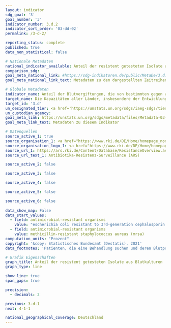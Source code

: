 ```yaml
---
layout: indicator    
sdg_goal: '3'    
goal_number: '3'    
indicator_number: 3.d.2    
indicator_sort_order: '03-dd-02'    
permalink: /3-d-2/    

reporting_status: complete    
published: true    
data_non_statistical: false    

# Nationale Metadaten    
national_indicator_available: Anteil der resistent getesteten Isolate aus Blutkulturen    
comparison_sdg:     
goal_meta_national_link: #https://sdg-indikatoren.de/public/MetaDe/3.d.2.pdf    
goal_meta_national_link_text: Metadaten zu den dargestellten Zeitreihen    

# Globale Metadaten    
indicator_name: Anteil der Blutvergiftungen, die von bestimmten gegen antimikrobielle Wirkstoffe resistenten Organismen verursacht werden    
target_name: Die Kapazitäten aller Länder, insbesondere der Entwicklungsländer, in den Bereichen Frühwarnung, Risikominderung und Management nationaler und globaler Gesundheitsrisiken stärken    
target_id: '3.d'    
un_designated_tier: <a href='https://unstats.un.org/sdgs/iaeg-sdgs/tier-classification/' title='Klicken Sie hier um weitere Informationen zur UN-Tier-Klassifikation zu erhalten.'  target='_blank'>Tier II</a>    
un_custodian_agency:     
goal_meta_link: https://unstats.un.org/sdgs/metadata/files/Metadata-03-0d-02.pdf    
goal_meta_link_text: Metadaten zu diesem Indikator        

# Datenquellen
source_active_1: true
source_organisation_1: <a href="https://www.rki.de/DE/Home/homepage_node.html"> Robert Koch-Institut (RKI) </a>
source_organisation_logo_1: <a href="https://www.rki.de/DE/Home/homepage_node.html"><img src="https://g205sdgs.github.io/sdg-indicators/public/OrgImgDe/rki.png" alt="Logo rki" style="height:60px; width:148px"/></a>
source_url_1: https://ars.rki.de/Content/Database/ResistanceOverview.aspx
source_url_text_1: Antibiotika-Resistenz-Surveillance (ARS)

source_active_2: false

source_active_3: false

source_active_4: false

source_active_5: false

source_active_6: false
    
data_show_map: False    
data_start_values: 
  - field: antimicrobial-resistant organisms
    value: "escherichia coli resistant to 3rd-generation cephalosporin (e.g., esbl- e. coli)"
  - field: antimicrobial-resistant organisms
    value: methicillin-resistant staphylococcus aureus (mrsa)    
computation_units: "Prozent"    
copyright: '&copy; Statistisches Bundesamt (Destatis), 2021'    
data_footnotes: 'Patienten, die eine Behandlung suchen und deren Blutprobe entnommen und getestet wird.<br>• Escherichia coli, 3GCR: Escherichia coli mit Resistenz gegenüber 3. Generations-Cephalosporinen (z. B. ESBL- E. coli).<br>• Staphylococcus aureus, MR: Methicillin-resistente Staphylococcus aureus (MRSA).'    

# Grafik Eigenschaften    
graph_title: Anteil der resistent getesteten Isolate aus Blutkulturen    
graph_type: line    

show_line: true
span_gaps: true

precision:
  - decimals: 2    

previous: 3-d-1    
next: 4-1-1    

national_geographical_coverage: Deutschland    
---
```


<span></span>